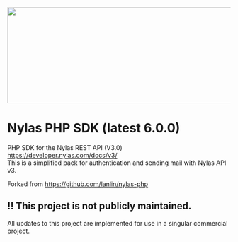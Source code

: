 <div align="center">
  <img width="635" height="217" src="media/nylas-php.png" />
</div>

# Nylas PHP SDK (latest 6.0.0)

PHP SDK for the Nylas REST API (V3.0) https://developer.nylas.com/docs/v3/
</br>
This is a simplified pack for authentication and sending mail with Nylas API v3.

Forked from https://github.com/lanlin/nylas-php

## !! This project is not publicly maintained.
All updates to this project are implemented for use in a singular commercial project.